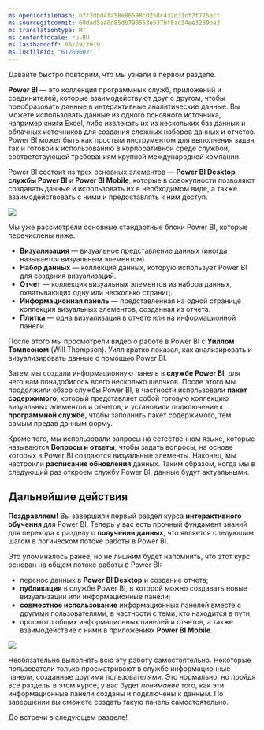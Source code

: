 ```yaml
---
ms.openlocfilehash: b7f2dbd4fa58e86598c0258c432d31cf2f775ecf
ms.sourcegitcommit: 60dad5aa0d85db790553e537bf8ac34ee3289ba3
ms.translationtype: MT
ms.contentlocale: ru-RU
ms.lasthandoff: 05/29/2019
ms.locfileid: "61260602"
---
```

Давайте быстро повторим, что мы узнали в первом разделе.

**Power BI** — это коллекция программных служб, приложений и соединителей, которые взаимодействуют друг с другом, чтобы преобразовать данные в интерактивные аналитические данные. Вы можете использовать данные из одного основного источника, например книги Excel, либо извлекать их из нескольких баз данных и облачных источников для создания сложных наборов данных и отчетов. Power BI может быть как простым инструментом для выполнения задач, так и готовой к использованию в корпоративной среде службой, соответствующей требованиям крупной международной компании.

Power BI состоит из трех основных элементов — **Power BI Desktop**, **службы Power BI** и **Power BI Mobile**, которые в совокупности позволяют создавать данные и использовать их в необходимом виде, а также взаимодействовать с ними и предоставлять к ним доступ.

![](media/0-4-summary-of-intro-to-power-bi/c0a4_1.png)

Мы уже рассмотрели основные стандартные блоки Power BI, которые перечислены ниже.

* **Визуализация** — визуальное представление данных (иногда называется визуальным элементом).
* **Набор данных** — коллекция данных, которую использует Power BI для создания визуализаций.
* **Отчет** — коллекция визуальных элементов из набора данных, охватывающих одну или несколько страниц.
* **Информационная панель** — представленная на одной странице коллекция визуальных элементов, созданная из отчета.
* **Плитка** — одна визуализация в отчете или на информационной панели.

После этого мы просмотрели видео о работе в Power BI с **Уиллом Томпсоном** (Will Thompson). Уилл кратко показал, как анализировать и визуализировать данные с помощью Power BI.

<!---
In **Power BI Desktop**, we connected to a basic Excel file, created visualizations, then published those visualizations to the service. Even if you use Power BI only with your Excel workbooks, you can gain amazing visual insights with those Excel workbooks, and both interact and share it in ways never before possible.
-->
Затем мы создали информационную панель в **службе Power BI**, для чего нам понадобилось всего несколько щелчков. После этого мы продолжили обзор службы Power BI, в частности использовали **пакет содержимого**, который представляет собой готовую коллекцию визуальных элементов и отчетов, и установили подключение к **программной службе**, чтобы заполнить пакет содержимого, тем самым предав данным форму.

Кроме того, мы использовали запросы на естественном языке, которые называются **Вопросы и ответы**, чтобы задать вопросы, на основе которых в Power BI создаются визуальные элементы. Наконец, мы настроили **расписание обновления** данных. Таким образом, когда мы в следующий раз откроем службу Power BI, данные будут актуальными.

## <a name="next-steps"></a>Дальнейшие действия
**Поздравляем!** Вы завершили первый раздел курса **интерактивного обучения** для Power BI. Теперь у вас есть прочный фундамент знаний для перехода к разделу о **получении данных**, что является следующим шагом в логическом потоке работы в Power BI.

Это упоминалось ранее, но не лишним будет напомнить, что этот курс основан на общем потоке работы в Power BI:

* перенос данных в **Power BI Desktop** и создание отчета;
* **публикация** в службе Power BI, в которой можно создавать новые визуализации или информационные панели;
* **совместное использование** информационных панелей вместе с другими пользователями, в частности с теми, кто находится в пути;
* просмотр общих информационных панелей и отчетов, а также взаимодействие с ними в приложениях **Power BI Mobile**.

![](media/0-4-summary-of-intro-to-power-bi/c0a1_1.png)

Необязательно выполнять всю эту работу самостоятельно. Некоторые пользователи только просматривают в службе информационные панели, созданные другими пользователями. Это нормально, но *пройдя* все разделы в этом курсе, у вас будет *понимание* того, как эти информационные панели созданы и подключены к данным. По завершении вы сможете создать такую панель самостоятельно.

До встречи в следующем разделе!

